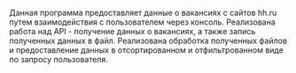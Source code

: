 Данная программа предоставляет данные о вакансиях с сайтов hh.ru  путем взаимодействия с пользователем через консоль. Реализована работа над API - получение данных о вакансиях, а также запись полученных данных в файл. Реализована обработка полученных файлов и предоставление данных в отсортированном и отфильтрованном виде по запросу пользователя.
